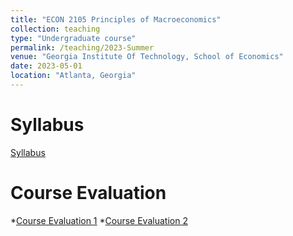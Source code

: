 ```yaml
---
title: "ECON 2105 Principles of Macroeconomics"
collection: teaching
type: "Undergraduate course"
permalink: /teaching/2023-Summer
venue: "Georgia Institute Of Technology, School of Economics"
date: 2023-05-01
location: "Atlanta, Georgia"
---
```


Syllabus
======
[Syllabus](/files/ECON_2105_Summer_Syllabus.pdf)

Course Evaluation
======
*[Course Evaluation 1](/files/Hritan_2023_Summer_ECON_2105_Prin_of_Macroeconomics_SF1.pdf)
*[Course Evaluation 2](/files/Hritan_2023_Summer_ECON_2105_Prin_of_Macroeconomics_NP1.pdf)
